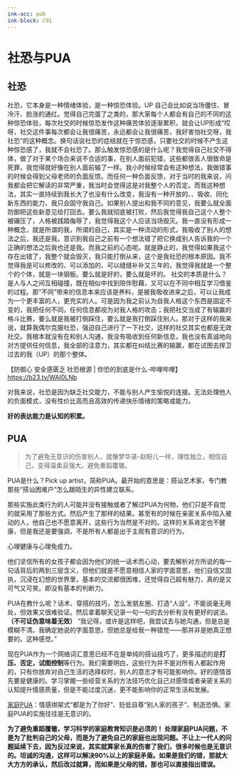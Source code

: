```yaml
---
ink-acc: pub
ink-block: C91
---
```



# 社恐与PUA

## 社恐
社恐，它本身是一种情绪体验，是一种惊恐体验。UP
自己会比如说当场僵住、冒冷汗、脸涨的通红。觉得自己完蛋了之类的，那大家每个人都会有自己的不同的这种惊恐体验，每次社交的时候惊恐发作这种痛苦体验逐渐累积，就会让UP形成“哎呀，社交这件事每次都会让我很痛苦，永远都会让我很痛苦，我好害怕社交呀，我社恐”的这种概念。换句话说社恐的症结就在于惊恐感，只要社交的时候不产生这种惊恐感了，我就不会社恐了。那么触发惊恐感的是什么呢？我觉得自己社交不得体，做了对于某个场合来说不合适的事，在别人面前犯错，这些都很丢人很致命是死罪，我觉得就好像在别人面前输了一样。我小时候经常会有这种想法，我做错事的时候会得到父母老师的负面反馈。而任何一种负面反馈，对于当时的我来说，问我都会把它解读的非常严重，我当时会觉得这是对我整个人的否定。而我这种想法，其实一直持续到我长大了也没有什么改变，我没有一种开放的、、吸收、同化新东西的能力，我只会固守我自己。如果别人提出和我不同的意见，我要么就全面防御把这些新意见给打回去。要么我就彻底被打败，然后我觉得我自己这个人整个被碾压了，人格被践踏侮辱了，我觉得我这个人应该当场毁灭。我一直没有形成一种概念，就是所谓的我，所谓的自己，其实是一种流动的形式，我吸收了别人的想法之后，我还是我。意识到我自己之前有一个想法错了把它换成别人告诉我的一个正确的想法之后我也还是我。而我之前的心态呢。就是静止的，我觉得如果我这个存在出错了，我整个就会毁灭，我只能打倒从来，这个是我社恐的根本原因。我不觉得我是可以修改的、可以添加的、可以缝缝补补又三年的，我觉得我就是一个整个的个体，就是一块钢板。要么就是好的，要么就是坏的。
社交的本质是什么？是人与人之间互相碰撞，既在相似中找到陪伴慰藉，又可以在不同中相互学习借鉴的过程。那“不同”带来的信息本来应该是养料，是被我吸收进来之后，可以让我成为一个更丰富的人，更充实的人。可是因为我之前认为自我人格这个东西是固定不变的，我把任何不同，任何信息都视为对我人格的攻击；我把社交当成了有输赢的格斗比赛，要么就是我被打倒踩住，要么就是我打倒踩住别人。那对于这样的我来说，就算我偶尔克服社恐，强迫自己进行了一下社交，这样的社交其实也都是无效社交。我根本就没有在和别人沟通，我没有吸收到任何新信息，我也没有真诚地向对方提供任何信息，我全部的注意力，其实都在纠结比赛的输赢，都在试图去捍卫过去的我（UP）的那个整体。



【防御心 安全感匮乏 社恐根源 | 你恐的到底是什么-哔哩哔哩】 <https://b23.tv/WAI0LNb>


对我来说，社恐是因为缺乏社交能力，不能与别人产生愉悦的连接。无法处理他人的负面模式，没有性价比高而且高效的传递快乐情绪的策略或能力。

**好的表达能力是认知的积累。**


## PUA

>为了避免无意识的伤害别人，就像梦华录-赵盼儿一样，理性独立，相信自己，变得温柔且强大。避免重蹈覆辙。

PUA是什么？Pick up artist，简称PUA。最开始的意思是：搭讪艺术家，专门教那些“搭讪困难户”怎么跟陌生的异性建立联系。

 那些实施此类行为的人可能并没有接触或者了解过PUA为何物，他们只是不自觉的就采用了那些方式。然后产生了那样的结果。甚至有的时候在亲密关系中陷入被动的人，他自己也不愿意离开，这些行为当然是不对的。这样的关系肯定也不健康，但是我还是要强调，不是所有人都是出于主观有意识的行为。

心理健康与心理免疫力。

他们坚信所有的女孩子都会因为他们的统一话术而心动，要去解析对方所说的每一句话背后的两到三层含义，但他们就是不愿意相信人家的字面意思，他们自信又固执，沉浸在幻想的世界里，基本的交流都很困难，还觉得自己超有魅力，真的是又可气又可笑。即没有基本的判断力。


PUA在教什么呢？话术、穿搭的技巧，怎么发朋友圈、打造“人设”，不能说毫无用处，但效果又很难验证。然后拿着聊天记录一句一句的去分析有没有更好的说法。**（不可证伪意味着无效）**
“我记得，或许是这样吧，我尝试去与她沟通，但是总是模糊不清。我确定她说的字面意思，但她总是给我一种错觉——那并非是她真正想要的。这种感觉。”

现在PUA作为一个网络词汇意思已经不在是单纯的搭讪技巧了，更多描述的是**打压、否定，试图控制**等行为。我们需要明白，这些行为并不是对所有人都起作用的，只有你放弃对自己生活的选择权时，别人的意志才有可能影响你。好的感情首先要是健康的。学习掌握一些经营关系的方法技巧优化自己对感情或者亲密关系的认知提升情感质量，但是不能过度沉迷，更不能影响你的正常生活和发展。

[家庭PUA](https://www.bilibili.com/video/BV1Nv411j7Xz?share_source=copy_web)：情感绑架式“都是为了你好”、贬低自尊“别人家的孩子”、制造恐惧。家庭PUA的实施往往是无意识的。

**为了避免重蹈覆辙，学习科学的家庭教育知识是必须的！ 处理家庭PUA问题，不是为了批判自己的父母，而是为了避免自己的家庭也出现问题。不让上一代人的问题延续下去，因为反过来说，其实就算家长真的伤害了我们，很多时候也是无意识的。坦诚的沟通，这样可以解决90%以上的家庭矛盾。如果是我们的错，那就大大方方的承认，然后改过就算，而如果是父母的错，那也可以直接指出错误。**